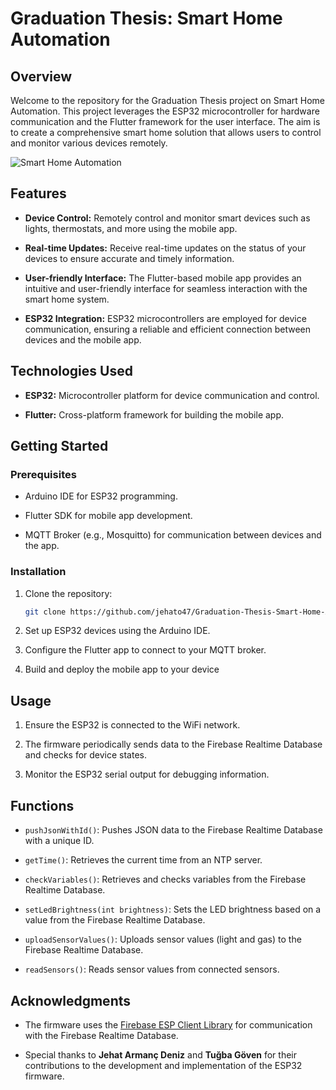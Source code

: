 # Graduation Thesis: Smart Home Automation

## Overview

Welcome to the repository for the Graduation Thesis project on Smart Home Automation. This project leverages the ESP32 microcontroller for hardware communication and the Flutter framework for the user interface. The aim is to create a comprehensive smart home solution that allows users to control and monitor various devices remotely.

![Smart Home Automation](https://kete-rvs.com/wp-content/uploads/2020/02/smart-home-3.jpg)

## Features

- **Device Control:** Remotely control and monitor smart devices such as lights, thermostats, and more using the mobile app.

- **Real-time Updates:** Receive real-time updates on the status of your devices to ensure accurate and timely information.

- **User-friendly Interface:** The Flutter-based mobile app provides an intuitive and user-friendly interface for seamless interaction with the smart home system.

- **ESP32 Integration:** ESP32 microcontrollers are employed for device communication, ensuring a reliable and efficient connection between devices and the mobile app.

## Technologies Used

- **ESP32:** Microcontroller platform for device communication and control.

- **Flutter:** Cross-platform framework for building the mobile app.


## Getting Started

### Prerequisites

- Arduino IDE for ESP32 programming.
  
- Flutter SDK for mobile app development.
  
- MQTT Broker (e.g., Mosquitto) for communication between devices and the app.

### Installation

1. Clone the repository:

   ```bash
   git clone https://github.com/jehato47/Graduation-Thesis-Smart-Home-Automation.git

2. Set up ESP32 devices using the Arduino IDE.

3. Configure the Flutter app to connect to your MQTT broker.

4. Build and deploy the mobile app to your device


## Usage

1. Ensure the ESP32 is connected to the WiFi network.

2. The firmware periodically sends data to the Firebase Realtime Database and checks for device states.

3. Monitor the ESP32 serial output for debugging information.

## Functions

- `pushJsonWithId()`: Pushes JSON data to the Firebase Realtime Database with a unique ID.

- `getTime()`: Retrieves the current time from an NTP server.

- `checkVariables()`: Retrieves and checks variables from the Firebase Realtime Database.

- `setLedBrightness(int brightness)`: Sets the LED brightness based on a value from the Firebase Realtime Database.

- `uploadSensorValues()`: Uploads sensor values (light and gas) to the Firebase Realtime Database.

- `readSensors()`: Reads sensor values from connected sensors.

## Acknowledgments

- The firmware uses the [Firebase ESP Client Library](https://github.com/mobizt/Firebase-ESP-Client) for communication with the Firebase Realtime Database.

- Special thanks to **Jehat Armanç Deniz** and **Tuğba Göven** for their contributions to the development and implementation of the ESP32 firmware.
